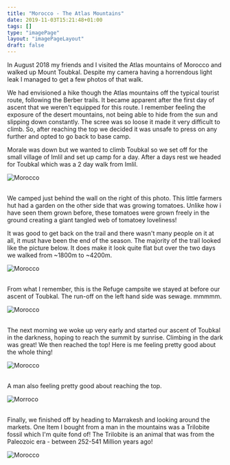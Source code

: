 ```yaml
---
title: "Morocco - The Atlas Mountains"
date: 2019-11-03T15:21:48+01:00
tags: []
type: "imagePage"
layout: "imagePageLayout"
draft: false
---
```


In August 2018 my friends and I visited the Atlas mountains of Morocco and walked up Mount Toubkal. Despite my camera having a horrendous light leak I managed to get a few photos of that walk. 

We had envisioned a hike though the Atlas mountains off the typical tourist route, following the Berber trails. It became apparent after the first day of ascent that we weren't equipped for this route. I remember feeling the exposure of the desert mountains, not being able to hide from the sun and slipping down constantly. The scree was so loose it made it very difficult to climb. So, after reaching the top we decided it was unsafe to press on any further and opted to go back to base camp. 

Morale was down but we wanted to climb Toubkal so we set off for the small village of Imlil and set up camp for a day. After a days rest we headed for Toubkal which was a 2 day walk from Imlil.

![Morocco](/photography/images/Morroco/1-07.jpg)<br><br>

We camped just behind the wall on the right of this photo. This little farmers hut had a garden on the other side that was growing tomatoes. Unlike how i have seen them grown before, these tomatoes were grown freely in the ground creating a giant tangled web of tomatoey loveliness!

It was good to get back on the trail and there wasn't many people on it at all, it must have been the end of the season. The majority of the trail looked like the picture below. It does make it look quite flat but over the  two days we walked from ~1800m to ~4200m.

![Morocco](/photography/images/Morroco/1-10.jpg)<br><br>

From what I remember, this is the Refuge campsite we stayed at before our ascent of Toubkal. The run-off on the left hand side was sewage. mmmmm.

![Morocco](/photography/images/Morroco/1-08.jpg)<br><br>

The next morning we woke up very early and started our ascent of Toubkal in the darkness, hoping to reach the summit by sunrise. Climbing in the dark was great! We then reached the top! Here is me feeling pretty good about the whole thing!


![Morocco](/photography/images/Morroco/2-01.jpg)<br><br>

A man also feeling pretty good about reaching the top.

![Morroco](/photography/images/Morroco/1-02.jpg)<br><br>


Finally, we finished off by heading to Marrakesh and looking around the markets. One Item I bought from a man in the mountains was a Trilobite fossil which I'm quite fond of! The Trilobite is an animal that was from the Paleozoic era - between 252-541 Million years ago!


![Morocco](/photography/images/Morroco/2-06.jpg)<br><br>



